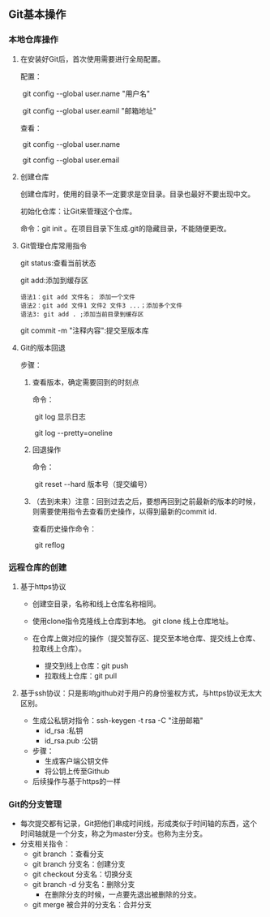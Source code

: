 ## Git基本操作

### 本地仓库操作

1. 在安装好Git后，首次使用需要进行全局配置。

   配置：

   ​	git config --global user.name "用户名" 

   ​	git config --global user.eamil "邮箱地址"

   查看：

   ​	git config --global user.name

   ​	git config --global user.email

2. 创建仓库

   创建仓库时，使用的目录不一定要求是空目录。目录也最好不要出现中文。

   初始化仓库：让Git来管理这个仓库。

   命令：git init 。在项目目录下生成.git的隐藏目录，不能随便更改。

3. Git管理仓库常用指令

   git status:查看当前状态 

   git add:添加到缓存区

   ```
   语法1：git add 文件名； 添加一个文件
   语法2：git add 文件1 文件2 文件3 ...；添加多个文件
   语法3: git add . ;添加当前目录到缓存区
   ```

   git commit -m "注释内容":提交至版本库 

4. Git的版本回退

   步骤：

   1. 查看版本，确定需要回到的时刻点

      命令：

      ​	git log 显示日志

      ​	git log --pretty=oneline

   2. 回退操作

      命令：

      ​	git reset --hard 版本号（提交编号）

   3. （去到未来）注意：回到过去之后，要想再回到之前最新的版本的时候，则需要使用指令去查看历史操作，以得到最新的commit id.

      查看历史操作命令：

      ​	git reflog 

   

   

### 远程仓库的创建



1. 基于https协议

   - 创建空目录，名称和线上仓库名称相同。

   - 使用clone指令克隆线上仓库到本地。 git clone 线上仓库地址。
   - 在仓库上做对应的操作（提交暂存区、提交至本地仓库、提交线上仓库、拉取线上仓库）。
     - 提交到线上仓库：git push 
     - 拉取线上仓库：git pull
2. 基于ssh协议：只是影响github对于用户的身份鉴权方式，与https协议无太大区别。
   - 生成公私钥对指令：ssh-keygen -t rsa -C "注册邮箱"
     - id_rsa :私钥
     - id_rsa.pub :公钥
   - 步骤：
     - 生成客户端公钥文件
     - 将公钥上传至Github
   - 后续操作与基于https的一样





### Git的分支管理

- 每次提交都有记录，Git把他们串成时间线，形成类似于时间轴的东西，这个时间轴就是一个分支，称之为master分支。也称为主分支。
- 分支相关指令：
  - git branch ：查看分支
  - git branch 分支名：创建分支
  - git checkout 分支名：切换分支
  - git branch -d 分支名：删除分支
    - 在删除分支的时候，一点要先退出被删除的分支。
  - git merge 被合并的分支名：合并分支

